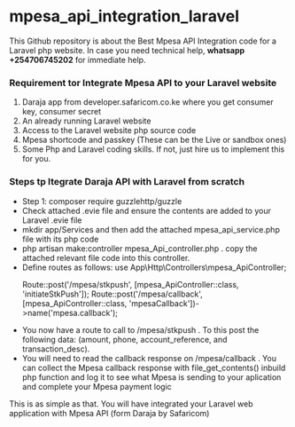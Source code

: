 # mpesa_api_integration_laravel
This Github repository is about the Best Mpesa API Integration code for a Laravel php website.
In case you need technical help, <b>whatsapp +254706745202</b> for immediate help.
<h3>Requirement tor Integrate Mpesa API to your Laravel website</h3>
<ol>
<li>Daraja app from developer.safaricom.co.ke where you get consumer key, consumer secret</li>
<li>An already running Laravel website</li>
<li>Access to the Laravel website php source code</li>
<li>Mpesa shortcode and passkey (These can be the Live or sandbox ones)</li>
<li>Some Php and Laravel coding skills. If not, just hire us to implement this for you. </li>
  
</ol>

<h3>Steps tp Itegrate Daraja API with Laravel from scratch</h3>

<ul>
  <li>Step 1: composer require guzzlehttp/guzzle
</li>
  <li>Check attached .evie file and ensure the contents are added to your Laravel .evie file</li>
  <li>mkdir app/Services and then add the attached mpesa_api_service.php file with its php code</li>
  <li>php artisan make:controller mpesa_Api_controller.php . copy the attached relevant file code into this controller.
</li>
  <li>Define routes as follows: use App\Http\Controllers\mpesa_ApiController;

Route::post('/mpesa/stkpush', [mpesa_ApiController::class, 'initiateStkPush']);
Route::post('/mpesa/callback', [mpesa_ApiController::class, 'mpesaCallback'])->name('mpesa.callback');
</li>

<li>You now have a route to call to /mpesa/stkpush . To this post the following data: (amount, phone, account_reference, and transaction_desc).</li>
<li>You will need to read the callback response on /mpesa/callback  . You can collect the Mpesa callback response with file_get_contents() inbuild php function and log it to see what Mpesa is sending to your aplication and complete your Mpesa payment logic</li>
</ul>

<p>This is as simple as that. You will have integrated your Laravel web application with Mpesa API (form Daraja by Safaricom)</p>
